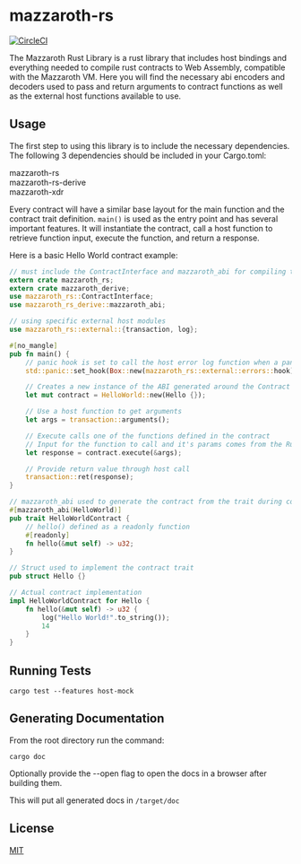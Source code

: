 # mazzaroth-rs

[![CircleCI](https://circleci.com/gh/kochavalabs/mazzaroth-rs.svg?style=svg)](https://circleci.com/gh/kochavalabs/mazzaroth-rs)

The Mazzaroth Rust Library is a rust library that includes host bindings
and everything needed to compile rust contracts to Web Assembly, compatible
with the Mazzaroth VM.  Here you will find the necessary abi encoders and
decoders used to pass and return arguments to contract functions as well as
the external host functions available to use.

## Usage

The first step to using this library is to include the necessary dependencies.  
The following 3 dependencies should be included in your Cargo.toml:

mazzaroth-rs  
mazzaroth-rs-derive  
mazzaroth-xdr

Every contract will have a similar base layout for the main function and the contract trait definition.
`main()` is used as the entry point and has several important features.  It will instantiate the contract,
call a host function to retrieve function input, execute the function, and return a response.

Here is a basic Hello World contract example:

```rust
// must include the ContractInterface and mazzaroth_abi for compiling the macro
extern crate mazzaroth_rs;
extern crate mazzaroth_derive;
use mazzaroth_rs::ContractInterface;
use mazzaroth_rs_derive::mazzaroth_abi;

// using specific external host modules
use mazzaroth_rs::external::{transaction, log};

#[no_mangle]
pub fn main() {
    // panic hook is set to call the host error log function when a panic occurs
    std::panic::set_hook(Box::new(mazzaroth_rs::external::errors::hook));

    // Creates a new instance of the ABI generated around the Contract
    let mut contract = HelloWorld::new(Hello {});

    // Use a host function to get arguments
    let args = transaction::arguments();

    // Execute calls one of the functions defined in the contract
    // Input for the function to call and it's params comes from the Runtime
    let response = contract.execute(&args);

    // Provide return value through host call
    transaction::ret(response);
}

// mazzaroth_abi used to generate the contract from the trait during compilation
#[mazzaroth_abi(HelloWorld)]
pub trait HelloWorldContract {
    // hello() defined as a readonly function
    #[readonly]
    fn hello(&mut self) -> u32;
}

// Struct used to implement the contract trait
pub struct Hello {}

// Actual contract implementation
impl HelloWorldContract for Hello {
    fn hello(&mut self) -> u32 {
        log("Hello World!".to_string());
        14
    }
}
```

## Running Tests

```console
cargo test --features host-mock
```

## Generating Documentation

From the root directory run the command:

```console
cargo doc
```

Optionally provide the --open flag to open the docs in a browser after building them.

This will put all generated docs in `/target/doc`

## License

[MIT](https://choosealicense.com/licenses/mit/)
